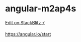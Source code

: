 # angular-m2ap4s

[Edit on StackBlitz ⚡️](https://stackblitz.com/edit/angular-m2ap4s)

https://angular.io/start
